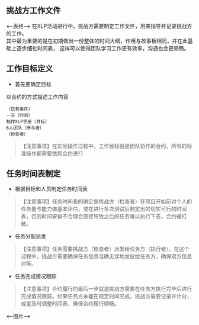 ## 挑战方工作文件
<--表格-->
在XLP活动进行中，挑战方需要制定工作文件，用来指导并记录挑战方的工作。   
其中最为重要的是在初期做出一份整体的时间大纲，作用与故事板相同，并在此基础上逐步细化时间表，   这样可以使得团队学习工作更有效率，沟通也会更顺畅。

## 工作目标定义

*  首先要确定目标
  
  以合约的方式描述工作内容

	（已有条件）  
	一天（时间）  
	制作XLP手册（目标）  
	6人团队（参与者）  
	（检查者）  

>【注意事项】在实际操作过程中，工作目标就是团队协作的合约，所有的标准操作都需要依照合约进行

## 任务时间表制定

*  根据目标和人员制定任务时间表

>【注意事项】任务时间表的确定是挑战方（检查者）在项目开始前对个人的任务量与能力做基本评估，或在进行多次测试后制定出的切实可行的时间表，否则时间安排不合理会直接导致之后的任务难以执行下去，合约被打破。

*  任务分配派发

>【注意事项】任务需要挑战方（检查者）派发给任务方（执行者），在这个过程中，挑战方需要确保任务信息准确无误地发放给任务方，确保双方信息对等。

*  任务完成情况跟踪
  
>【注意事项】合约履行的最后一步就是挑战方需要在任务方执行完毕后进行完成情况跟踪。如果任务方未能在规定时间完成，挑战方需要记录并计分，或是及时调整时间表，确保合约履行顺畅。

<--图片-->